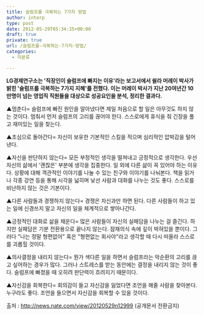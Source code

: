 ```yaml
---
title: 슬럼프를 극복하는 7가지 방법
author: interp
type: post
date: 2012-05-29T05:34:15+00:00
draft: true
private: true
url: /슬럼프를-극복하는-7가지-방법/
categories:
  - 미분류

---
```

**LG경제연구소는 '직장인이 슬럼프에 빠지는 이유'라는 보고서에서 쉴라 머레이 박사가 밝힌 '슬럼프를 극복하는 7가지 지혜'를 전했다. 이는 머레이 박사가 지난 20여년간 10만명이 넘는 영업직 직원들을 대상으로 성공요인을 분석, 정리한 결과다.**

▲멈춘다= 슬럼프에 빠진 원인을 알아냈다면 제일 처음으로 할 일은 아무것도 하지 않는 것이다. 멈춰서 먼저 슬럼프의 고리를 끊어야 한다. 스스로에게 휴식을 줘 긴장을 풀고 재미있는 일을 찾는다.

▲초심으로 돌아간다= 자신이 보유한 기본적인 스킬을 적으며 심리적인 압박감을 털어낸다.

▲자신을 판단하지 않는다= 모든 부정적인 생각을 떨쳐내고 긍정적으로 생각한다. 우선 자신의 삶에서 '괜찮은' 부분에 생각을 집중한다. 일 외에 다른 삶이 꼭 있어야 하는 이유다. 상황에 대해 객관적인 이야기를 나눌 수 있는 친구와 이야기를 나눠본다. 책을 읽거나 각종 강연 등을 통해 시각을 넓히며 낯선 사람과 대화를 나누는 것도 좋다. 스스로를 비난하지 않는 것은 기본이다.

▲다른 사람들과 경쟁하지 않는다= 경쟁은 자신과만 하면 된다. 다른 사람들이 하고 있는 일에 신경쓰지 말고 자신의 일을 체계적으로 쌓아나간다.

▲긍정적인 대화로 삶을 채운다= 많은 사람들이 자신의 실패담을 나누는 걸 즐긴다. 하지만 실패담은 기분 전환용으로 끝나지 않는다. 잠재의식 속에 깊이 박혀있을 뿐이다. 그러다 "나는 정말 형편없어" 혹은 "형편없는 회사야"라고 생각할 때 다시 떠올라 스스로를 괴롭힐 것이다.

▲의사결정을 내리지 않는다= 뭔가 색다른 일을 하면서 슬럼프라는 악순환의 고리를 끊고 싶어하는 경우가 많다. 그러나 스트레스를 받는 동안에는 결정을 내리지 않는 것이 좋다. 슬럼프에 빠졌을 때 오히려 판단력이 흐려지기 때문이다.

▲자신감을 회복한다= 회의감이 들고 자신감을 잃었다면 조언을 해줄 사람을 찾아본다. 누구라도 좋다. 조언을 들으면서 자신감을 회복할 수 있을 것이다.

출처 :&nbsp;<http://news.nate.com/view/20120529n12999>&nbsp;(공개문서 전환금지)